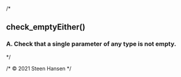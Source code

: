
/*
## check_emptyEither()

### A. Check that a single parameter of any type is not empty.
*/
 



/* &copy; 2021 Steen Hansen */



